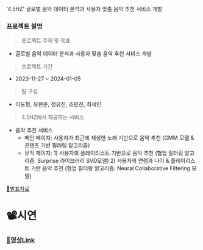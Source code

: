 '4.5HZ' 글로벌 음악 데이터 분석과 사용자 맞춤 음악 추천 서비스 개발

### 프로젝트 설명

> 프로젝트 주제 및 목표
  - 글로벌 음악 데이터 분석과 사용자 맞춤 음악 추천 서비스 개발

> 프로젝트 기간
  - 2023-11-27 ~ 2024-01-05

> 팀 구성
- 이도형, 유현준, 정유진, 조민진, 최세인

> 4.5HZ에서 제공하는 서비스
 - 음악 추천 서비스
    - 메인 페이지: 사용자가 최근에 재생한 노래 기반으로 음악 추천 (GMM 모델 & 콘텐츠 기반 필러팅 알고리즘)
    - 뮤직 페이지: 1) 사용자의 플레이리스트 기반으로 음악 추천  (협업 필터링 알고리즘: Surprise 라이브러리 SVD모델)
                  2) 사용자의 연령과 나이 & 플레이리스트 기반 음악 추천 (협업 필터링 알고리즘: Neural Collaborative Filtering 모델)

    
[🔗발표자료](<https://github.com/figure-2/MULTI_PJT2_4.5HZ/blob/master/6.%20Project%20Results/(D29)_4.5HZ_%EB%B0%9C%ED%91%9C%EC%9E%90%EB%A3%8C.pdf>)
# 📽시연
### [🔗영상Link](https://www.youtube.com/watch?v=Qgy6noP63Cg) 
